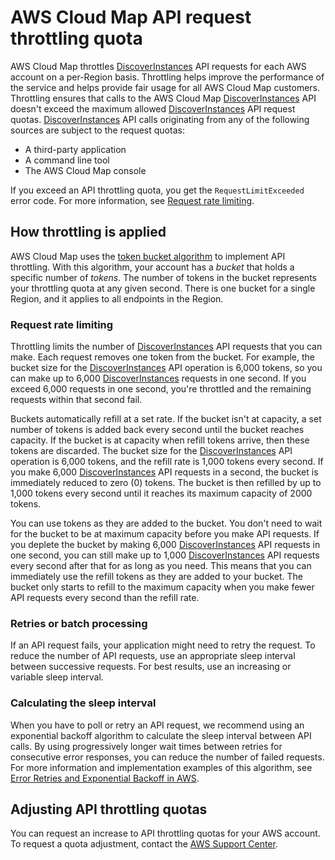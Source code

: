 # AWS Cloud Map API request throttling quota<a name="throttling"></a>

AWS Cloud Map throttles [DiscoverInstances](https://docs.aws.amazon.com/cloud-map/latest/api/API_DiscoverInstances.html) API requests for each AWS account on a per\-Region basis\. Throttling helps improve the performance of the service and helps provide fair usage for all AWS Cloud Map customers\. Throttling ensures that calls to the AWS Cloud Map [DiscoverInstances](https://docs.aws.amazon.com/cloud-map/latest/api/API_DiscoverInstances.html) API doesn't exceed the maximum allowed [DiscoverInstances](https://docs.aws.amazon.com/cloud-map/latest/api/API_DiscoverInstances.html) API request quotas\. [DiscoverInstances](https://docs.aws.amazon.com/cloud-map/latest/api/API_DiscoverInstances.html) API calls originating from any of the following sources are subject to the request quotas:
+ A third\-party application
+ A command line tool
+ The AWS Cloud Map console

If you exceed an API throttling quota, you get the `RequestLimitExceeded` error code\. For more information, see [Request rate limiting](#throttling-rate-based)\.

## How throttling is applied<a name="throttling-how"></a>

AWS Cloud Map uses the [token bucket algorithm](https://en.wikipedia.org/wiki/Token_bucket) to implement API throttling\. With this algorithm, your account has a *bucket* that holds a specific number of *tokens*\. The number of tokens in the bucket represents your throttling quota at any given second\. There is one bucket for a single Region, and it applies to all endpoints in the Region\.

### Request rate limiting<a name="throttling-rate-based"></a>

Throttling limits the number of [DiscoverInstances](https://docs.aws.amazon.com/cloud-map/latest/api/API_DiscoverInstances.html) API requests that you can make\. Each request removes one token from the bucket\. For example, the bucket size for the [DiscoverInstances](https://docs.aws.amazon.com/cloud-map/latest/api/API_DiscoverInstances.html) API operation is 6,000 tokens, so you can make up to 6,000 [DiscoverInstances](https://docs.aws.amazon.com/cloud-map/latest/api/API_DiscoverInstances.html) requests in one second\. If you exceed 6,000 requests in one second, you're throttled and the remaining requests within that second fail\.

Buckets automatically refill at a set rate\. If the bucket isn't at capacity, a set number of tokens is added back every second until the bucket reaches capacity\. If the bucket is at capacity when refill tokens arrive, then these tokens are discarded\. The bucket size for the [DiscoverInstances](https://docs.aws.amazon.com/cloud-map/latest/api/API_DiscoverInstances.html) API operation is 6,000 tokens, and the refill rate is 1,000 tokens every second\. If you make 6,000 [DiscoverInstances](https://docs.aws.amazon.com/cloud-map/latest/api/API_DiscoverInstances.html) API requests in a second, the bucket is immediately reduced to zero \(0\) tokens\. The bucket is then refilled by up to 1,000 tokens every second until it reaches its maximum capacity of 2000 tokens\.

You can use tokens as they are added to the bucket\. You don't need to wait for the bucket to be at maximum capacity before you make API requests\. If you deplete the bucket by making 6,000 [DiscoverInstances](https://docs.aws.amazon.com/cloud-map/latest/api/API_DiscoverInstances.html) API requests in one second, you can still make up to 1,000 [DiscoverInstances](https://docs.aws.amazon.com/cloud-map/latest/api/API_DiscoverInstances.html) API requests every second after that for as long as you need\. This means that you can immediately use the refill tokens as they are added to your bucket\. The bucket only starts to refill to the maximum capacity when you make fewer API requests every second than the refill rate\.

### Retries or batch processing<a name="retries"></a>

If an API request fails, your application might need to retry the request\. To reduce the number of API requests, use an appropriate sleep interval between successive requests\. For best results, use an increasing or variable sleep interval\.

### Calculating the sleep interval<a name="calculate_delay_interval"></a>

When you have to poll or retry an API request, we recommend using an exponential backoff algorithm to calculate the sleep interval between API calls\. By using progressively longer wait times between retries for consecutive error responses, you can reduce the number of failed requests\. For more information and implementation examples of this algorithm, see [Error Retries and Exponential Backoff in AWS](https://docs.aws.amazon.com/general/latest/gr/api-retries.html)\.

## Adjusting API throttling quotas<a name="throttling-increase"></a>

You can request an increase to API throttling quotas for your AWS account\. To request a quota adjustment, contact the [AWS Support Center](https://console.aws.amazon.com/support/home#/)\.